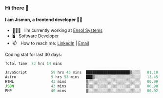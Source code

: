 ### Hi there 👋

#### I am Jismon, a frontend developer 👦🏻

- 🧑🏻‍💻   &nbsp; I’m currently working at <a href='https://www.ensolsystems.com/' target="_blank">Ensol Systems</a>
- 🖥   &nbsp; Software Developer
- 📫   &nbsp; How to reach me: <a href='https://www.linkedin.com/in/jismonthomas/'>LinkedIn</a> | <a href='mailto:hellojismonthomas@gmail.com'>Email</a>

Coding stat for last 30 days:
<!--START_SECTION:waka-->

```javascript
Total Time: 73 hrs 14 mins

JavaScript           59 hrs 43 mins  ████████████████████▒░░░░   81.18 %
Astro                9 hrs 53 mins   ███▒░░░░░░░░░░░░░░░░░░░░░   13.45 %
HTML                 43 mins         ▒░░░░░░░░░░░░░░░░░░░░░░░░   00.99 %
JSON                 43 mins         ▒░░░░░░░░░░░░░░░░░░░░░░░░   00.98 %
PHP                  40 mins         ▒░░░░░░░░░░░░░░░░░░░░░░░░   00.92 %
```

<!--END_SECTION:waka-->

<!--
**jismonthomas/jismonthomas** is a ✨ _special_ ✨ repository because its `README.md` (this file) appears on your GitHub profile.

Here are some ideas to get you started:

- 🔭 I’m currently working on ...
- 🌱 I’m currently learning ...
- 👯 I’m looking to collaborate on ...
- 🤔 I’m looking for help with ...
- 💬 Ask me about ...
- 📫 How to reach me: ...
- 😄 Pronouns: ...
- ⚡ Fun fact: ...
-->
